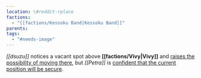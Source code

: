 ```yaml
---
location: \#reddit-rplace
factions:
  - "[[factions/Kessoku Band|Kessoku Band]]"
parents: 
tags:
  - "#needs-image"
---
```

*[[dsuzu]]* notices a vacant spot above **[[factions/Vivy|Vivy]]** and [raises the possibility of moving there](https://discord.com/channels/1093664259273130084/1131230952119615600/1131581176780443648), but *[[Petra]]* is [confident that the current position will be secure](https://discord.com/channels/1093664259273130084/1131230952119615600/1131581234632474838).
